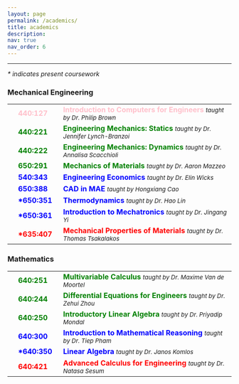 ```yaml
---
layout: page
permalink: /academics/
title: academics
description: 
nav: true
nav_order: 6
---
```

<hr>

<p><em>* indicates present coursework</em></p>

<h3>Mechanical Engineering</h3>
<table>
<tbody>
<tr>
    <td>
        <br>
    </td>
    <td>
        <span style="font-weight: bold; color: pink;">440:127&nbsp;&nbsp;</span>
    </td>
    <td>
        <span style="font-weight: bold; color: pink;">Introduction to Computers for Engineers</span> <span style="font-size: 10pt; font-style: italic;">taught by Dr. Philip Brown</span>
    </td>
</tr>
<tr>
    <td>
        <br>
    </td>
    <td>
        <span style="font-weight: bold; color: green;">440:221&nbsp;&nbsp;</span>
    </td>
    <td>
        <span style="font-weight: bold; color: green;">Engineering Mechanics: Statics</span> <span style="font-size: 10pt; font-style: italic;">taught by Dr. Jennifer Lynch-Branzoi</span>
    </td>
</tr>
<tr>
    <td>
        <br>
    </td>
    <td>
        <span style="font-weight: bold; color: green;">440:222&nbsp;&nbsp;</span>
    </td>
    <td>
        <span style="font-weight: bold; color: green;">Engineering Mechanics: Dynamics</span> <span style="font-size: 10pt; font-style: italic;">taught by Dr. Annalisa Scacchioli</span>
    </td>
</tr>
<tr>
    <td>
        <br>
    </td>
    <td>
        <span style="font-weight: bold; color: green;">650:291&nbsp;&nbsp;</span>
    </td>
    <td>
        <span style="font-weight: bold; color: green;">Mechanics of Materials</span> <span style="font-size: 10pt; font-style: italic;">taught by Dr. Aaron Mazzeo</span>
    </td>
</tr>
<tr>
    <td>
        <br>
    </td>
    <td>
        <span style="font-weight: bold; color: blue;">540:343&nbsp;&nbsp;</span>
    </td>
    <td>
        <span style="font-weight: bold; color: blue;">Engineering Economics</span> <span style="font-size: 10pt; font-style: italic;">taught by Dr. Elin Wicks</span>
    </td>
</tr>
<tr>
    <td>
        <br>
    </td>
    <td>
        <span style="font-weight: bold; color: blue;">650:388&nbsp;&nbsp;</span>
    </td>
    <td>
        <span style="font-weight: bold; color: blue;">CAD in MAE</span> <span style="font-size: 10pt; font-style: italic;">taught by Hongxiang Cao</span>
    </td>
</tr>
<tr>
    <td>
        <br>
    </td>
    <td>
        <span style="font-weight: bold; color: blue;">*650:351&nbsp;&nbsp;</span>
    </td>
    <td>
        <span style="font-weight: bold; color: blue;">Thermodynamics</span> <span style="font-size: 10pt; font-style: italic;">taught by Dr. Hao Lin</span>
    </td>
</tr>
<tr>
    <td>
        <br>
    </td>
    <td>
        <span style="font-weight: bold; color: blue;">*650:361&nbsp;&nbsp;</span>
    </td>
    <td>
        <span style="font-weight: bold; color: blue;">Introduction to Mechatronics</span> <span style="font-size: 10pt; font-style: italic;">taught by Dr. Jingang Yi</span>
    </td>
</tr>
<tr>
    <td>
        <br>
    </td>
    <td>
        <span style="font-weight: bold; color: red;">*635:407&nbsp;&nbsp;</span>
    </td>
    <td>
        <span style="font-weight: bold; color: red;">Mechanical Properties of Materials</span> <span style="font-size: 10pt; font-style: italic;">taught by Dr. Thomas Tsakalakos</span>
    </td>
</tr>
</tbody>
</table>

<h3>Mathematics</h3>
<table>
<tbody>
<tr>
    <td>
        <br>
    </td>
    <td>
        <span style="font-weight: bold; color: green;">640:251&nbsp;&nbsp;</span>
    </td>
    <td>
        <span style="font-weight: bold; color: green;">Multivariable Calculus</span> <span style="font-size: 10pt; font-style: italic;">taught by Dr. Maxime Van de Moortel</span>
    </td>
</tr>
<tr>
    <td>
        <br>
    </td>
    <td>
        <span style="font-weight: bold; color: green;">640:244&nbsp;&nbsp;</span>
    </td>
    <td>
        <span style="font-weight: bold; color: green;">Differential Equations for Engineers</span> <span style="font-size: 10pt; font-style: italic;">taught by Dr. Zehui Zhou</span>
    </td>
</tr>
<tr>
    <td>
        <br>
    </td>
    <td>
        <span style="font-weight: bold; color: green;">640:250&nbsp;&nbsp;</span>
    </td>
    <td>
        <span style="font-weight: bold; color: green;">Introductory Linear Algebra</span> <span style="font-size: 10pt; font-style: italic;">taught by Dr. Priyadip Mondal</span>
    </td>
</tr>
<tr>
    <td>
        <br>
    </td>
    <td>
        <span style="font-weight: bold; color: blue;">640:300&nbsp;&nbsp;</span>
    </td>
    <td>
        <span style="font-weight: bold; color: blue;">Introduction to Mathematical Reasoning</span> <span style="font-size: 10pt; font-style: italic;">taught by Dr. Tiep Pham</span>
    </td>
</tr>
<tr>
    <td>
        <br>
    </td>
    <td>
        <span style="font-weight: bold; color: blue;">*640:350&nbsp;&nbsp;</span>
    </td>
    <td>
        <span style="font-weight: bold; color: blue;">Linear Algebra</span> <span style="font-size: 10pt; font-style: italic;">taught by Dr. Janos Komlos</span>
    </td>
</tr>
<tr>
    <td>
        <br>
    </td>
    <td>
        <span style="font-weight: bold; color: red;">640:421&nbsp;&nbsp;</span>
    </td>
    <td>
        <span style="font-weight: bold; color: red;">Advanced Calculus for Engineering</span> <span style="font-size: 10pt; font-style: italic;">taught by Dr. Natasa Sesum</span>
    </td>
</tr>
</tbody>
</table>
